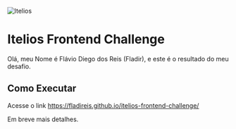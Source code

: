 ![Itelios](http://www.itelios.com.br/images/logo_itelios_orange@2x.png)

# Itelios Frontend Challenge

Olá, meu Nome é Flávio Diego dos Reis (Fladir), e este é o resultado do meu desafio.

## Como Executar

Acesse o link https://fladireis.github.io/itelios-frontend-challenge/

Em breve mais detalhes.